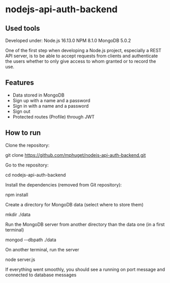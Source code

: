 # nodejs-api-auth-backend

## Used tools

Developed under:
Node.js 16.13.0
NPM 8.1.0
MongoDB 5.0.2

One of the first step when developing a Node.js project, especially a REST API server, is to be able to accept
requests from clients and authenticate the users whether to only give access to whom granted or to record the use.

## Features

- Data stored in MongoDB
- Sign up with a name and a password
- Sign in with a name and a password
- Sign out
- Protected routes (Profile) through JWT

## How to run

Clone the repository:

git clone https://github.com/mphuget/nodejs-api-auth-backend.git

Go to the repository:

cd nodejs-api-auth-backend

Install the dependencies (removed from Git repository):

npm install

Create a directory for MongoDB data (select where to store them)

mkdir ./data

Run the MongoDB server from another directory than the data one (in a first terminal)

mongod --dbpath ./data

On another terminal, run the server

node server.js

If everything went smoothly, you should see a running on port message and connected to database messages



